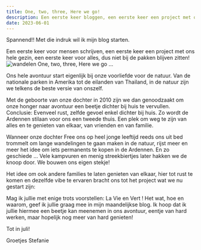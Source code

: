 ```yaml
---
title: One, two, three, Here we go!
description: Een eerste keer bloggen, een eerste keer een project met ons hele gezin, een eerste keer voor alles, dus niet bij de pakken blijven zitten!
date: 2023-06-01
---
```


Spannend!! Met die indruk wil ik mijn blog starten.

Een eerste keer voor mensen schrijven, een eerste keer een project met ons hele gezin, een eerste keer voor alles, dus niet bij de pakken blijven zitten! ![wandelen](2023-06-01-1.jpeg)
One, two, three, Here we go ...

Ons hele avontuur start eigenlijk bij onze voorliefde voor de natuur. Van de nationale parken in Amerika tot de eilanden van Thailand, in de natuur zijn we telkens de beste versie van onszelf.

Met de geboorte van onze dochter in 2010 zijn we dan genoodzaakt om onze honger naar avontuur een beetje dichter bij huis te vervullen. Conclusie: Evenveel rust, zelfde gevoel enkel dichter bij huis. Zo wordt de Ardennen stilaan voor ons een tweede thuis. Een plek om weg te zijn van alles en te genieten van elkaar, van vrienden en van familie.

Wanneer onze dochter Free ons op heel jonge leeftijd reeds ons uit bed trommelt om lange wandelingen te gaan maken in de natuur, rijst meer en meer het idee om iets permanents te kopen in de Ardennen. En zo geschiede ... Vele kampvuren en menig streekbiertjes later hakken we de knoop door. We bouwen ons eigen stekje!

Het idee om ook andere families te laten genieten van elkaar, hier tot rust te komen en dezelfde vibe te ervaren bracht ons tot het project wat we nu gestart zijn:

Mag ik jullie met enige trots voorstellen: La Vie en Vert ! Het wat, hoe en waarom, geef ik jullie graag mee in mijn maandelijkse blog. Ik hoop dat ik jullie hiermee een beetje kan meenemen in ons avontuur, eentje van hard werken, maar hopelijk nog meer van hard genieten!

Tot in juli!

Groetjes Stefanie
